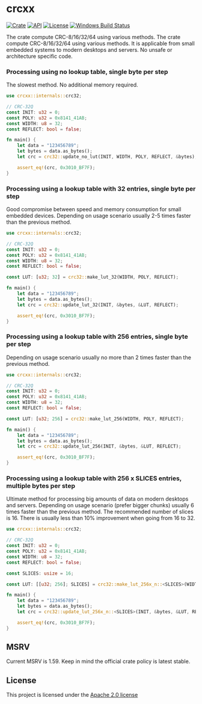 # crcxx

[![Crate](https://img.shields.io/crates/v/crcxx.svg)](https://crates.io/crates/crcxx)
[![API](https://docs.rs/crcxx/badge.svg)](https://docs.rs/crcxx)
[![License](https://img.shields.io/badge/license-Apache--2.0-blue.svg)](LICENSE)
[![Windows Build Status](https://ci.appveyor.com/api/projects/status/loj512o2qo6q0rwg?svg=true)](https://ci.appveyor.com/project/khrs/crcxx)

The crate compute CRC-8/16/32/64 using various methods. The crate compute CRC-8/16/32/64 using various methods. It is applicable from small embedded systems to modern desktops and servers. No unsafe or architecture specific code.

### Processing using no lookup table, single byte per step

The slowest method. No additional memory required.

```rust
use crcxx::internals::crc32;

// CRC-32Q
const INIT: u32 = 0;
const POLY: u32 = 0x8141_41AB;
const WIDTH: u8 = 32;
const REFLECT: bool = false;

fn main() {
    let data = "123456789";
    let bytes = data.as_bytes();
    let crc = crc32::update_no_lut(INIT, WIDTH, POLY, REFLECT, &bytes);

    assert_eq!(crc, 0x3010_BF7F);
}
```

### Processing using a lookup table with 32 entries, single byte per step

Good compromise between speed and memory consumption for small embedded devices.
Depending on usage scenario usually 2-5 times faster than the previous method.

```rust
use crcxx::internals::crc32;

// CRC-32Q
const INIT: u32 = 0;
const POLY: u32 = 0x8141_41AB;
const WIDTH: u8 = 32;
const REFLECT: bool = false;

const LUT: [u32; 32] = crc32::make_lut_32(WIDTH, POLY, REFLECT);

fn main() {
    let data = "123456789";
    let bytes = data.as_bytes();
    let crc = crc32::update_lut_32(INIT, &bytes, &LUT, REFLECT);

    assert_eq!(crc, 0x3010_BF7F);
}
```

### Processing using a lookup table with 256 entries, single byte per step

Depending on usage scenario usually no more than 2 times faster than the previous method.

```rust
use crcxx::internals::crc32;

// CRC-32Q
const INIT: u32 = 0;
const POLY: u32 = 0x8141_41AB;
const WIDTH: u8 = 32;
const REFLECT: bool = false;

const LUT: [u32; 256] = crc32::make_lut_256(WIDTH, POLY, REFLECT);

fn main() {
    let data = "123456789";
    let bytes = data.as_bytes();
    let crc = crc32::update_lut_256(INIT, &bytes, &LUT, REFLECT);

    assert_eq!(crc, 0x3010_BF7F);
}
```

### Processing using a lookup table with 256 x SLICES entries, multiple bytes per step

Ultimate method for processing big amounts of data on modern desktops and servers.
Depending on usage scenario (prefer bigger chunks) usually 6 times faster than the previous method.
The recommended number of slices is 16. There is usually less than 10% improvement when going from 16 to 32.

```rust
use crcxx::internals::crc32;

// CRC-32Q
const INIT: u32 = 0;
const POLY: u32 = 0x8141_41AB;
const WIDTH: u8 = 32;
const REFLECT: bool = false;

const SLICES: usize = 16;

const LUT: [[u32; 256]; SLICES] = crc32::make_lut_256x_n::<SLICES>(WIDTH, POLY, REFLECT);

fn main() {
    let data = "123456789";
    let bytes = data.as_bytes();
    let crc = crc32::update_lut_256x_n::<SLICES>(INIT, &bytes, &LUT, REFLECT);

    assert_eq!(crc, 0x3010_BF7F);
}
```

## MSRV

Current MSRV is 1.59. Keep in mind the official crate policy is latest stable.

## License

This project is licensed under the [Apache 2.0 license](LICENSE)

